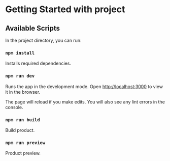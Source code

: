 # Getting Started with project


## Available Scripts

In the project directory, you can run:

### `npm install`

Installs required dependencies.

### `npm run dev`

Runs the app in the development mode.
Open [http://localhost:3000](http://localhost:3000) to view it in the browser.

The page will reload if you make edits.
You will also see any lint errors in the console.

### `npm run build`

Build product.

### `npm run preview`

Product preview.

